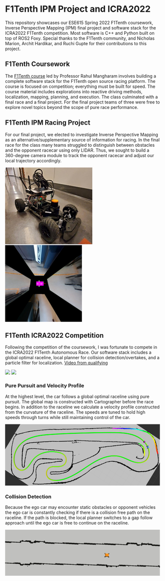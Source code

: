 # F1Tenth IPM Project and ICRA2022
This repository showcases our ESE615 Spring 2022 F1Tenth coursework, Inverse Perspective Mapping (IPM) final project and software stack for the ICRA2022 F1Tenth competition. Most software is C++ and Python built on top of ROS2 Foxy. Special thanks to the F1Tenth community, and Nicholas Marion, Archit Hardikar, and Ruchi Gupte for their contributions to this project. 
 
## F1Tenth Coursework 
The [F1Tenth course](https://f1tenth.org/) led by Professor Rahul Mangharam involves building a complete software stack for the F1Tenth open source racing platform. The course is focused on competition; everything must be built for speed. The course material includes explorations into reactive driving methods, localization, mapping, planning, and execution. The class culminated with a final race and a final project. For the final project teams of three were free to explore novel topics beyond the scope of pure race performance. 

## F1Tenth IPM Racing Project
For our final project, we elected to investigate Inverse Perspective Mapping as an alternative/supplementary source of information for racing. In the final race for the class many teams struggled to distinguish between obstacles and the opponent racecar using only LIDAR. Thus, we sought to build a 360-degree camera module to track the opponent racecar and adjust our local trajectory accordingly. 

<img src="images/car_edit.jpg" alt="f1tenth_car" height="250"/> <img src="images/ipm_single.png" alt="f1tenth_car_image"  height="250"/> 


## F1Tenth ICRA2022 Competition
Following the competition of the coursework, I was fortunate to compete in the ICRA2022 F1Tenth Autonomous Race. Our software stack includes a global optimal raceline, local planner for collision detection/overtakes, and a particle filter for localization. [Video from qualifying](https://youtu.be/sAAqAruC7M8)

<img src=images/runs.gif height="200"> <img src=images/team_pic.jpg height="200">

### Pure Pursuit and Velocity Profile
At the highest level, the car follows a global optimal raceline using pure pursuit. The global map is constructed with Cartographer before the race begins. In addition to the raceline we calculate a velocity profile constructed from the curvature of the raceline. The speeds are tuned to hold high speeds through turns while still maintaining control of the car. 

<img src=images/vel_profile.png height="200"> 


### Collision Detection 
Because the ego car may encounter static obstacles or opponent vehicles the ego car is constantly checking if there is a collision free path on the raceline. If the path is blocked, the local planner switches to a gap follow approach until the ego car is free to continue on the raceline. 

<img src=images/overtake1.gif height= "150">





